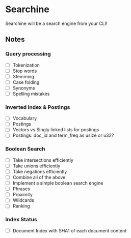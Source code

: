 # Searchine

Searchine will be a search engine from your CLI!

## Notes

### Query processing

- [ ] Tokenization
- [ ] Stop words
- [ ] Stemming
- [ ] Case folding
- [ ] Synonyms
- [ ] Spelling mistakes

### Inverted index & Postings

- [ ] Vocabulary
- [ ] Postings
- [ ] Vectors vs Singly linked lists for postings
- [ ] Postings: doc_id and term_freq as usize or u32?

### Boolean Search

- [ ] Take intersections efficiently
- [ ] Take unions efficiently
- [ ] Take negations efficiently
- [ ] Combine all of the above
- [ ] Implement a simple boolean search engine
- [ ] Phrases
- [ ] Proximity
- [ ] Wildcards
- [ ] Ranking

### Index Status

- [ ] Document Index with SHA1 of each document content